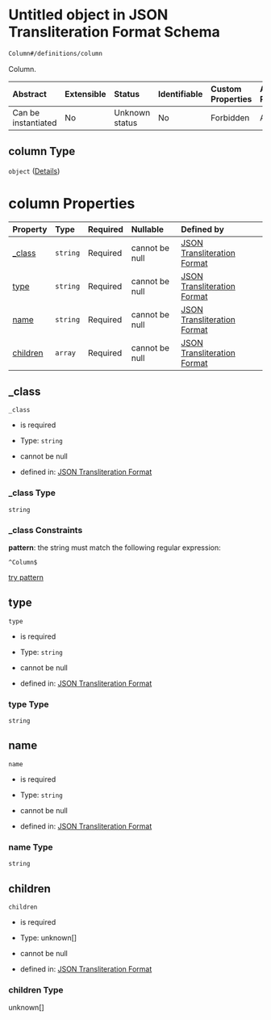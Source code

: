 # Untitled object in JSON Transliteration Format Schema

```txt
Column#/definitions/column
```

Column.

| Abstract            | Extensible | Status         | Identifiable | Custom Properties | Additional Properties | Access Restrictions | Defined In                                                            |
| :------------------ | :--------- | :------------- | :----------- | :---------------- | :-------------------- | :------------------ | :-------------------------------------------------------------------- |
| Can be instantiated | No         | Unknown status | No           | Forbidden         | Allowed               | none                | [JTF.schema.json\*](../../out/JTF.schema.json "open original schema") |

## column Type

`object` ([Details](jtf-definitions-column.md))

# column Properties

| Property              | Type     | Required | Nullable       | Defined by                                                                                                                    |
| :-------------------- | :------- | :------- | :------------- | :---------------------------------------------------------------------------------------------------------------------------- |
| [\_class](#_class)    | `string` | Required | cannot be null | [JSON Transliteration Format](jtf-definitions-column-properties-_class.md "Column#/definitions/column/properties/_class")     |
| [type](#type)         | `string` | Required | cannot be null | [JSON Transliteration Format](jtf-definitions-column-properties-type.md "Column#/definitions/column/properties/type")         |
| [name](#name)         | `string` | Required | cannot be null | [JSON Transliteration Format](jtf-definitions-column-properties-name.md "Column#/definitions/column/properties/name")         |
| [children](#children) | `array`  | Required | cannot be null | [JSON Transliteration Format](jtf-definitions-column-properties-children.md "Column#/definitions/column/properties/children") |

## \_class



`_class`

*   is required

*   Type: `string`

*   cannot be null

*   defined in: [JSON Transliteration Format](jtf-definitions-column-properties-_class.md "Column#/definitions/column/properties/_class")

### \_class Type

`string`

### \_class Constraints

**pattern**: the string must match the following regular expression:&#x20;

```regexp
^Column$
```

[try pattern](https://regexr.com/?expression=%5EColumn%24 "try regular expression with regexr.com")

## type



`type`

*   is required

*   Type: `string`

*   cannot be null

*   defined in: [JSON Transliteration Format](jtf-definitions-column-properties-type.md "Column#/definitions/column/properties/type")

### type Type

`string`

## name



`name`

*   is required

*   Type: `string`

*   cannot be null

*   defined in: [JSON Transliteration Format](jtf-definitions-column-properties-name.md "Column#/definitions/column/properties/name")

### name Type

`string`

## children



`children`

*   is required

*   Type: unknown\[]

*   cannot be null

*   defined in: [JSON Transliteration Format](jtf-definitions-column-properties-children.md "Column#/definitions/column/properties/children")

### children Type

unknown\[]
